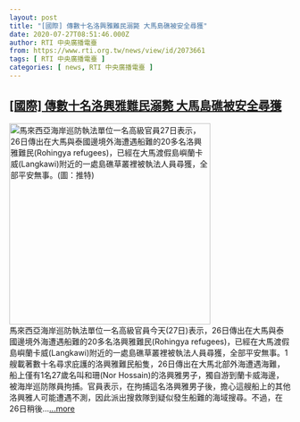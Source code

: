```yaml
---
layout: post
title: "[國際] 傳數十名洛興雅難民溺斃 大馬島礁被安全尋獲"
date: 2020-07-27T08:51:46.000Z
author: RTI 中央廣播電臺
from: https://www.rti.org.tw/news/view/id/2073661
tags: [ RTI 中央廣播電臺 ]
categories: [ news, RTI 中央廣播電臺 ]
---
```

<!--1595839906000-->
[[國際] 傳數十名洛興雅難民溺斃 大馬島礁被安全尋獲](https://www.rti.org.tw/news/view/id/2073661)
------

<div>
<img src="https://static.rti.org.tw/assets/thumbnails/2020/07/27/340cb69155f1650359219ac7160faaf4.jpg" width="360" alt="馬來西亞海岸巡防執法單位一名高級官員27日表示，26日傳出在大馬與泰國邊境外海遭遇船難的20多名洛興雅難民(Rohingya refugees)，已經在大馬渡假島嶼蘭卡威(Langkawi)附近的一處島礁草叢裡被執法人員尋獲，全部平安無事。(圖：推特)" title="馬來西亞海岸巡防執法單位一名高級官員27日表示，26日傳出在大馬與泰國邊境外海遭遇船難的20多名洛興雅難民(Rohingya refugees)，已經在大馬渡假島嶼蘭卡威(Langkawi)附近的一處島礁草叢裡被執法人員尋獲，全部平安無事。(圖：推特)"><br>馬來西亞海岸巡防執法單位一名高級官員今天(27日)表示，26日傳出在大馬與泰國邊境外海遭遇船難的20多名洛興雅難民(Rohingya refugees)，已經在大馬渡假島嶼蘭卡威(Langkawi)附近的一處島礁草叢裡被執法人員尋獲，全部平安無事。1艘載著數十名尋求庇護的洛興雅難民船隻，26日傳出在大馬北部外海遭遇海難，船上僅有1名27歲名叫和珊(Nor Hossain)的洛興雅男子，獨自游到蘭卡威海邊，被海岸巡防隊員拘捕。官員表示，在拘捕這名洛興雅男子後，擔心這艘船上的其他洛興雅人可能遭遇不測，因此派出搜救隊到疑似發生船難的海域搜尋。不過，在26日稍後...<a target="_blank" href="https://www.rti.org.tw/news/view/id/2073661">...more</a>
</div>
